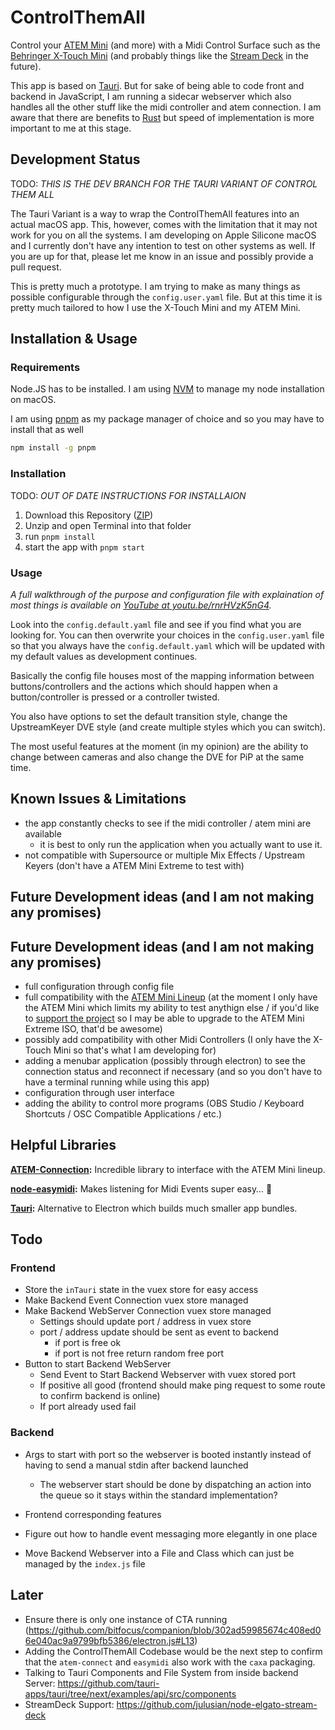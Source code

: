# ControlThemAll

Control your [ATEM Mini](https://crsp.li/ATEMMiniLineup) (and more) with a Midi Control Surface such as the [Behringer X-Touch Mini](https://crsp.li/xtouchmini) (and probably things like the [Stream Deck](https://crsp.li/StreamDeck) in the future).

This app is based on [Tauri](https://tauri.studio/). But for sake of being able to code front and backend in JavaScript, I am running a sidecar webserver which also handles all the other stuff like the midi controller and atem connection. I am aware that there are benefits to [Rust](https://www.rust-lang.org/) but speed of implementation is more important to me at this stage.

## Development Status

TODO: _THIS IS THE DEV BRANCH FOR THE TAURI VARIANT OF CONTROL THEM ALL_

The Tauri Variant is a way to wrap the ControlThemAll features into an actual macOS app. This, however, comes with the limitation that it may not work for you on all the systems. I am developing on Apple Silicone macOS and I currently don't have any intention to test on other systems as well. If you are up for that, please let me know in an issue and possibly provide a pull request.

This is pretty much a prototype. I am trying to make as many things as possible configurable through the `config.user.yaml` file. But at this time it is pretty much tailored to how I use the X-Touch Mini and my ATEM Mini.

## Installation & Usage

### Requirements

Node.JS has to be installed. I am using [NVM](https://github.com/nvm-sh/nvm) to manage my node installation on macOS.

I am using [pnpm](https://pnpm.io/) as my package manager of choice and so you may have to install that as well

```bash
npm install -g pnpm
```

### Installation

TODO: _OUT OF DATE INSTRUCTIONS FOR INSTALLAION_

1. Download this Repository ([ZIP](https://github.com/chrisspiegl/midi2atem/archive/refs/heads/main.zip))
2. Unzip and open Terminal into that folder
3. run `pnpm install`
4. start the app with `pnpm start`

### Usage

*A full walkthrough of the purpose and configuration file with explaination of most things is available on [YouTube at youtu.be/rnrHVzK5nG4](https://youtu.be/rnrHVzK5nG4).*

Look into the `config.default.yaml` file and see if you find what you are looking for. You can then overwrite your choices in the `config.user.yaml` file so that you always have the `config.default.yaml` which will be updated with my default values as development continues.

Basically the config file houses most of the mapping information between buttons/controllers and the actions which should happen when a button/controller is pressed or a controller twisted.

You also have options to set the default transition style, change the UpstreamKeyer DVE style (and create multiple styles which you can switch).

The most useful features at the moment (in my opinion) are the ability to change between cameras and also change the DVE for PiP at the same time.

## Known Issues & Limitations

- the app constantly checks to see if the midi controller / atem mini are available
  - it is best to only run the application when you actually want to use it.
- not compatible with Supersource or multiple Mix Effects / Upstream Keyers (don't have a ATEM Mini Extreme to test with)

## Future Development ideas (and I am not making any promises)

## Future Development ideas (and I am not making any promises)

- full configuration through config file
- full compatibility with the [ATEM Mini Lineup](https://crsp.li/ATEM) (at the moment I only have the ATEM Mini which limits my ability to test anythign else / if you'd like to [support the project](https://ChrisSpiegl.com/donate) so I may be able to upgrade to the ATEM Mini Extreme ISO, that'd be awesome)
- possibly add compatibility with other Midi Controllers (I only have the X-Touch  Mini so that's what I am developing for)
- adding a menubar application (possibly through electron) to see the connection status and reconnect if necessary (and so you don't have to have a terminal running while using this app)
- configuration through user interface
- adding the ability to control more programs (OBS Studio / Keyboard Shortcuts / OSC Compatible Applications / etc.)

## Helpful Libraries

**[ATEM-Connection](https://github.com/nrkno/tv-automation-atem-connection):** Incredible library to interface with the ATEM Mini lineup.

**[node-easymidi](https://github.com/dinchak/node-easymidi):** Makes listening for Midi Events super easy… 🥁

**[Tauri](https://tauri.studio/):** Alternative to Electron which builds much smaller app bundles.

## Todo

### Frontend

- Store the `inTauri` state in the vuex store for easy access
- Make Backend Event Connection vuex store managed
- Make Backend WebServer Connection vuex store managed
  - Settings should update port / address in vuex store
  - port / address update should be sent as event to backend
    - if port is free ok
    - if port is not free return random free port
- Button to start Backend WebServer
  - Send Event to Start Backend Webserver with vuex stored port
  - If positive all good (frontend should make ping request to some route to confirm backend is online)
  - If port already used fail

### Backend

- Args to start with port so the webserver is booted instantly instead of having to send a manual stdin after backend launched

  - The webserver start should be done by dispatching an action into the queue so it stays within the standard implementation?

- Frontend corresponding features
- Figure out how to handle event messaging more elegantly in one place
- Move Backend Webserver into a File and Class which can just be managed by the `index.js` file

## Later

- Ensure there is only one instance of CTA running (https://github.com/bitfocus/companion/blob/302ad59985674c408ed06e040ac9a9799bfb5386/electron.js#L13)
- Adding the ControlThemAll Codebase would be the next step to confirm that the `atem-connect` and `easymidi` also work with the `caxa` packaging.
- Talking to Tauri Components and File System from inside backend Server: https://github.com/tauri-apps/tauri/tree/next/examples/api/src/components
- StreamDeck Support: https://github.com/julusian/node-elgato-stream-deck
